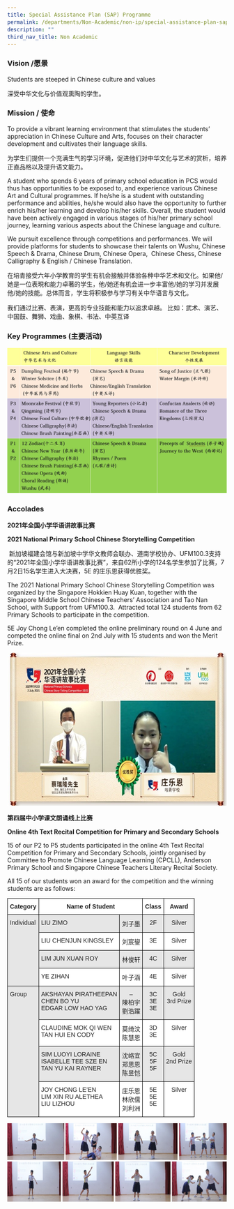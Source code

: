 ```yaml
---
title: Special Assistance Plan (SAP) Programme
permalink: /departments/Non-Academic/non-ip/special-assistance-plan-sap-programme/
description: ""
third_nav_title: Non Academic
---
```

### Vision /愿景

Students are steeped in Chinese culture and values

深受中华文化与价值观熏陶的学生。

### Mission /&nbsp;使命

To provide a vibrant learning environment that stimulates the students’ appreciation in Chinese Culture and Arts, focuses on their character development and cultivates their language skills.

为学生们提供一个充满生气的学习环境，促进他们对中华文化与艺术的赏析，培养正直品格以及提升语文能力。

A student who spends 6 years of primary school education in PCS would thus has opportunities to be exposed to, and experience various Chinese Art and Cultural programmes. If he/she is a student with outstanding performance and abilities, he/she would also have the opportunity to further enrich his/her learning and develop his/her skills. Overall, the student would have been actively engaged in various stages of his/her primary school journey, learning various aspects about the Chinese language and culture.

We pursuit excellence through competitions and performances. We will provide platforms for students to showcase their talents on Wushu, Chinese Speech &amp; Drama, Chinese Drum, Chinese Opera,&nbsp; Chinese Chess, Chinese Calligraphy &amp; English / Chinese Translation.

在培青接受六年小学教育的学生有机会接触并体验各种中华艺术和文化。如果他/她是一位表現和能力卓著的学生，他/她还有机会进一步丰富他/她的学习并发展他/她的技能。总体而言，学生将积极参与学习有关中华语言与文化。

我们通过比赛、表演，更高的专业技能和能力以追求卓越。 比如：武术、演艺、中国鼓、舞狮、戏曲、象棋、书法、中英互译


### Key Programmes (主要活动)

![](/images/sap2021prg.jpg)

### Accolades

**2021年全国小学华语讲故事比赛**

**2021 National Primary School Chinese Storytelling Competition**

&nbsp;新加坡福建会馆与新加坡中学华文教师会联办、道南学校协办、UFM100.3支持的“2021年全国小学华语讲故事比赛”，来自62所小学的124名学生参加了比赛，7月2日15名学生进入大决赛，5E 的庄乐恩获得优胜奖。

The 2021 National Primary School Chinese Storytelling Competition was organized by the Singapore Hokkien Huay Kuan, together with the Singapore Middle School Chinese Teachers’ Association and Tao Nan School, with Support from UFM100.3.&nbsp; Attracted total 124 students from 62 Primary Schools to participate in the competition.

5E Joy Chong Le’en completed the online preliminary round on 4 June and competed the online final on 2nd July with 15 students and won the Merit Prize.

![](/images/SAP2021-02.jpg)

**第四届中小学课文朗诵线上比赛**

**Online 4th&nbsp;Text Recital Competition for Primary and Secondary Schools**

15 of our P2 to P5 students participated in the online 4th&nbsp;Text Recital Competition for Primary and Secondary Schools, jointly organised by Committee to Promote Chinese Language Learning (CPCLL), Anderson Primary School and Singapore Chinese Teachers Literary Recital Society.

All 15 of our students won an award for the competition and the winning students are as follows:

<style type="text/css">
.tg  {border-collapse:collapse;border-spacing:0;}
.tg td{border-color:black;border-style:solid;border-width:1px;font-family:Arial, sans-serif;font-size:14px;
  overflow:hidden;padding:10px 5px;word-break:normal;}
.tg th{border-color:black;border-style:solid;border-width:1px;font-family:Arial, sans-serif;font-size:14px;
  font-weight:normal;overflow:hidden;padding:10px 5px;word-break:normal;}
.tg .tg-l2bf{background-color:#FFF;color:#222;font-weight:bold;text-align:left;vertical-align:top}
.tg .tg-xyrl{background-color:#E6E6E6;color:#222;text-align:left;vertical-align:top}
.tg .tg-4ufn{background-color:#FFF;color:#222;font-weight:bold;text-align:center;vertical-align:top}
.tg .tg-udl9{background-color:#E6E6E6;color:#222;text-align:center;vertical-align:top}
.tg .tg-tsok{background-color:#FFF;color:#222;text-align:left;vertical-align:top}
.tg .tg-lygy{background-color:#FFF;color:#222;text-align:center;vertical-align:top}
</style>
<table class="tg">
<thead>
  <tr>
    <th class="tg-l2bf"><span style="font-weight:bold">Category</span></th>
    <th class="tg-4ufn" colspan="2"><span style="font-weight:bold">Name of Student</span></th>
    <th class="tg-4ufn"><span style="font-weight:bold">Class</span></th>
    <th class="tg-4ufn"><span style="font-weight:bold">Award</span></th>
  </tr>
</thead>
<tbody>
  <tr>
    <td class="tg-xyrl" rowspan="4">Individual</td>
    <td class="tg-xyrl">LIU ZIMO</td>
    <td class="tg-udl9">刘子墨</td>
    <td class="tg-udl9">2F</td>
    <td class="tg-udl9">Silver</td>
  </tr>
  <tr>
    <td class="tg-tsok">LIU CHENJUN KINGSLEY</td>
    <td class="tg-lygy">刘宸鋆</td>
    <td class="tg-lygy">3E</td>
    <td class="tg-lygy">Silver</td>
  </tr>
  <tr>
    <td class="tg-xyrl">LIM JUN XUAN ROY</td>
    <td class="tg-udl9">林俊轩</td>
    <td class="tg-udl9">4C</td>
    <td class="tg-udl9">Silver</td>
  </tr>
  <tr>
    <td class="tg-tsok">YE ZIHAN</td>
    <td class="tg-lygy">叶子涵</td>
    <td class="tg-lygy">4E</td>
    <td class="tg-lygy">Silver</td>
  </tr>
  <tr>
    <td class="tg-xyrl" rowspan="4">Group</td>
    <td class="tg-xyrl">AKSHAYAN PIRATHEEPAN<br>CHEN BO YU<br>EDGAR LOW HAO YAG</td>
    <td class="tg-udl9">–<br>陳柏宇<br>劉浩躍</td>
    <td class="tg-udl9">3C<br>3E<br>3E</td>
    <td class="tg-udl9">Gold<br>3rd Prize</td>
  </tr>
  <tr>
    <td class="tg-tsok">CLAUDINE MOK QI WEN<br>TAN HUI EN CODY</td>
    <td class="tg-lygy">莫绮汶<br>陈慧恩</td>
    <td class="tg-lygy">3D<br>3E</td>
    <td class="tg-lygy">Silver</td>
  </tr>
  <tr>
    <td class="tg-xyrl">SIM LUOYI LORAINE<br>ISABELLE TEE SZE EN<br>TAN YU KAI RAYNER</td>
    <td class="tg-udl9">沈峈宜<br>郑思恩<br>陈昱恺</td>
    <td class="tg-udl9">5C<br>5F<br>5F</td>
    <td class="tg-udl9">Gold<br>2nd Prize</td>
  </tr>
  <tr>
    <td class="tg-tsok">JOY CHONG LE’EN<br>LIM XIN RU ALETHEA<br>LIU LIZHOU</td>
    <td class="tg-lygy">庄乐恩<br>林欣儒<br>刘利洲</td>
    <td class="tg-lygy">5E<br>5E<br>5E</td>
    <td class="tg-lygy">Silver</td>
  </tr>
</tbody>
</table>

![](/images/sap2021-03_.jpg)